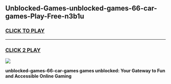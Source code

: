 
## Unblocked-Games-unblocked-games-66-car-games-Play-Free-n3b1u
<h3>
<a href="https://premium76.site?title=unblocked-games-66-car-games&ref=18A1">CLICK TO PLAY</a></h3>
<hr>

<h3>
<a href="https://premium76.site?title=unblocked-games-66-car-games&ref=18A1">CLICK 2 PLAY</a>
  
</h3>

<a href="https://premium76.site?title=unblocked-games-66-car-games&ref=18A1"><img src="https://clearcache.store/games.png"></a>


**unblocked-games-66-car-games games unblocked: Your Gateway to Fun and Accessible Online Gaming**
